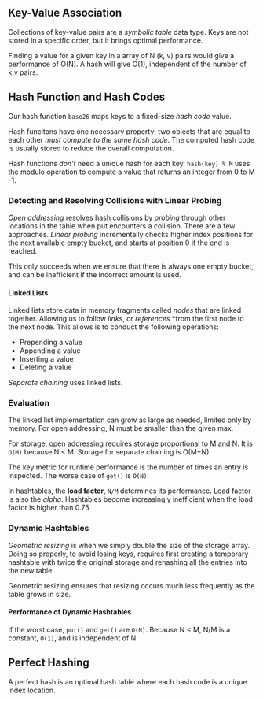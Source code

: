 ## Key-Value Association

Collections of key-value pairs are a _symbolic table_ data type. Keys are not stored in a specific order, but it brings optimal performance.

Finding a value for a given key in a array of N (k, v) pairs would give a performance of O(N).
A hash will give O(1), independent of the number of k,v pairs.

## Hash Function and Hash Codes
Our hash function `base26` maps keys to a fixed-size _hash code_ value. 

Hash funcitons have one necessary property: two objects that are equal to each other _must compute to the same hash code_.
The computed hash code is usually stored to reduce the overall computation.

Hash functions *don't* need a unique hash for each key. `hash(key) % M` uses the modulo operation to compute a value that
returns an integer from 0 to M -1.

### Detecting and Resolving Collisions with Linear Probing
_Open addressing_ resolves hash collisions by _probing_ through other locations in the table when put encounters a
collision. There are a few approaches. _Linear probing_ incrementally checks higher index positions for the next available empty bucket, and starts at
position 0 if the end is reached.

This only succeeds when we ensure that there is always one empty bucket, and can be inefficient if the incorrect amount is used.

#### Linked Lists
Linked lists store data in memory fragments called _nodes_ that are linked together. Allowing us to follow _links_, or 
_references_ *from the first node to the next node. This allows is to conduct the following operations:
* Prepending a value
* Appending a value
* Inserting a value
* Deleting a value

_Separate chaining_ uses linked lists.

### Evaluation
The linked list implementation can grow as large as needed, limited only by memory. For open addressing, N must be smaller
than the given max.

For storage, open addressing requires storage proportional to M and N. It is `O(M)` because N < M.
Storage for separate chaining is O(M+N).

The key metric for runtime performance is the number of times an entry is inspected. The worse case of `get()` is `O(N)`.

In hashtables, the **load factor**, `N/M` determines its performance. Load factor is also the _alpha_.
Hashtables become increasingly inefficient when the load factor is higher than 0.75

### Dynamic Hashtables
_Geometric resizing_ is when we simply double the size of the storage array. Doing so properly, to avoid losing keys, 
requires first creating a temporary hashtable with twice the original storage and rehashing all the entries into the new
table.

Geometric resizing ensures that resizing occurs much less frequently as the table grows in size.

#### Performance of Dynamic Hashtables
If the worst case, `put()` and `get()` are `O(N)`. Because N < M, N/M is a constant, `O(1)`, and is independent of N.

## Perfect Hashing
A perfect hash is an optimal hash table where each hash code is a unique index location.